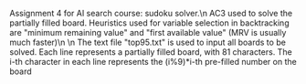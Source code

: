 Assignment 4 for AI search course: sudoku solver.\n
AC3 used to solve the partially filled board. Heuristics used for variable selection in backtracking are "minimum remaining value" and "first available value" (MRV is usually much faster)\n
\n
The text file "top95.txt" is used to input all boards to be solved. Each line represents a partially filled board, with 81 characters. The i-th character in each line represents the (i%9)*i-th pre-filled number on the board
